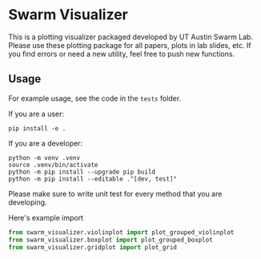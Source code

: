 # Swarm Visualizer
This is a plotting visualizer packaged developed by UT Austin Swarm Lab. Please use these plotting package for all papers, plots in lab slides, etc. If you find errors or need a new utility, feel free to push new functions. 

## Usage
For example usage, see the code in the `tests` folder.

If you are a user:
```
pip install -e .
```

If you are a developer:
```
python -m venv .venv
source .venv/bin/activate
python -m pip install --upgrade pip build
python -m pip install --editable ."[dev, test]"
```
Please make sure to write unit test for every method that you are developing.


Here's example import

```python
from swarm_visualizer.violinplot import plot_grouped_violinplot
from swarm_visualizer.boxplot import plot_grouped_boxplot
from swarm_visualizer.gridplot import plot_grid
```

